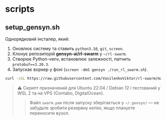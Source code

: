 # scripts

## setup_gensyn.sh

Однорядковий інсталер, який:

1. Оновлює систему та ставить `python3.10`, `git`, `screen`.  
2. Клонує репозиторій **gensyn-ai/rl-swarm** у `~/rl-swarm`.  
3. Створює Python-venv, встановлює залежності, патчить `protobuf==3.20.3`.  
4. Запускає воркер у фоні (`screen -dmS gensyn ./run_rl_swarm.sh`).

```bash
curl -sSL https://raw.githubusercontent.com/VasilenkoViktor/rl-swarm/main/scripts/setup_gensyn.sh | bash
```

> ⚠️ Скрипт призначений для Ubuntu 22.04 / Debian 12 і тестований у WSL 2 та на VPS (Contabo, DigitalOcean).  
> > Файл `swarm.pem` після запуску зберігається у `~/.gensyn/` — не забудьте зробити резервну копію, якщо плануєте переносити вузол.
